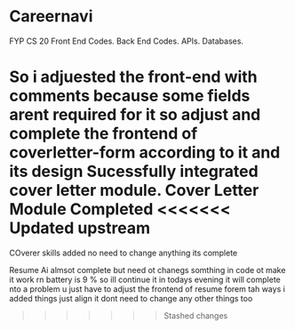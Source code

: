 # Careernavi
FYP CS 20
Front End Codes. 
Back End Codes. 
APIs. 
Databases. 


So i adjuested the front-end with comments because some fields arent required for it so adjust and complete the frontend of coverletter-form according to it and its design
Sucessfully integrated cover letter module.
Cover Letter Module Completed
<<<<<<< Updated upstream
=======


COverer skills added no need to change anything its complete

Resume Ai almsot complete but need ot chanegs somthing in code ot make it work rn battery is 9 % so ill continue it in todays evening it will complete nto a problem
u just have to adjust the frontend of resume forem tah ways i added things just align it dont need to change any other things too
>>>>>>> Stashed changes
